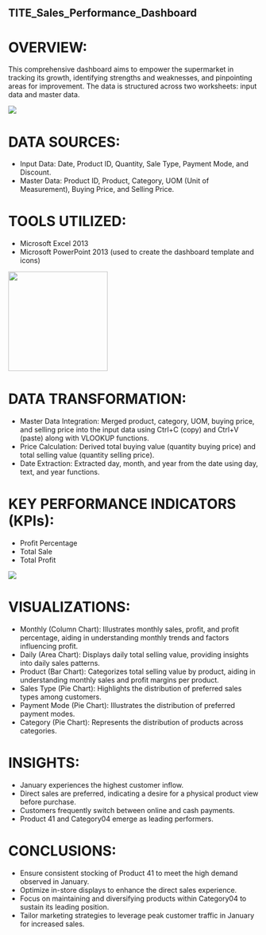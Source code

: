 ## TITE_Sales_Performance_Dashboard

# OVERVIEW:  
This comprehensive dashboard aims to empower the supermarket in tracking its growth, identifying strengths and weaknesses, and pinpointing areas for improvement. The data is structured across two worksheets: input data and master data. 

<img src="images/Dashboard Screenshot.png">

# DATA SOURCES: 
-  Input Data: Date, Product ID, Quantity, Sale Type, Payment Mode, and Discount. 
-  Master Data: Product ID, Product, Category, UOM (Unit of Measurement), Buying Price, and Selling Price. 

# TOOLS UTILIZED:  
- Microsoft Excel 2013
- Microsoft PowerPoint 2013 (used to create the dashboard template and icons)
<img src="images/Powerpoint_dashboard template.png" weight="300" height="200">

# DATA TRANSFORMATION:  
- Master Data Integration: Merged product, category, UOM, buying price, and selling price into the input data using Ctrl+C (copy) and Ctrl+V (paste) along with VLOOKUP functions. 
- Price Calculation: Derived total buying value (quantity buying price) and total selling value (quantity selling price). 
- Date Extraction: Extracted day, month, and year from the date using day, text, and year functions. 

# KEY PERFORMANCE INDICATORS (KPIs):  
- Profit Percentage 
- Total Sale 
- Total Profit

<img src="images/KPI.PNG" weight="100" >

# VISUALIZATIONS:  
-  Monthly (Column Chart): Illustrates monthly sales, profit, and profit percentage, aiding in understanding monthly trends and factors influencing profit. 
-  Daily (Area Chart): Displays daily total selling value, providing insights into daily sales patterns. 
-  Product (Bar Chart): Categorizes total selling value by product, aiding in understanding monthly sales and profit margins per product. 
-  Sales Type (Pie Chart): Highlights the distribution of preferred sales types among customers. 
-  Payment Mode (Pie Chart): Illustrates the distribution of preferred payment modes. 
-  Category (Pie Chart):  Represents the distribution of products across categories. 

# INSIGHTS:  
- January experiences the highest customer inflow. 
- Direct sales are preferred, indicating a desire for a physical product view before purchase. 
- Customers frequently switch between online and cash payments. 
- Product 41 and Category04 emerge as leading performers.

# CONCLUSIONS:  
- Ensure consistent stocking of Product 41 to meet the high demand observed in January. 
- Optimize in-store displays to enhance the direct sales experience. 
- Focus on maintaining and diversifying products within Category04 to sustain its leading position. 
- Tailor marketing strategies to leverage peak customer traffic in January for increased sales.

